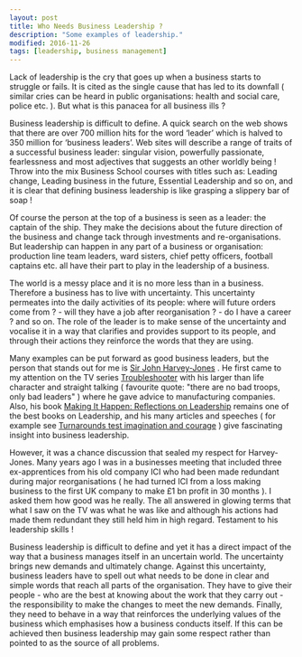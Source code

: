 ```yaml
---
layout: post
title: Who Needs Business Leadership ?
description: "Some examples of leadership."
modified: 2016-11-26
tags: [leadership, business management]
---
```


Lack of leadership is the cry that goes up when a business starts to struggle or fails. It
is cited as the single cause that has led to its downfall ( similar cries can
be heard in public organisations: health and social care, police etc. ). But what is this
panacea for all business ills ?

Business leadership is difficult to define. A quick search on the web shows
that there are over 700 million hits for the word ‘leader’ which is halved to 350 million for
‘business leaders’. Web sites will describe a range of traits of a successful
business leader:  singular vision, powerfully passionate, fearlessness and most adjectives that suggests an other worldly being !  Throw into the mix Business School courses with
titles such as: Leading change, Leading business in the future, Essential Leadership and so on, and it is clear that defining business leadership is like grasping a slippery bar of soap !

Of course the person at the top of a business is seen as a leader: the captain of the ship.
They make the decisions about the future direction of the business and change tack through investments and re-organisations. But leadership can happen in any part of a business or organisation: production line team leaders, ward sisters, chief petty officers, football captains etc. all have their part to play in the leadership of a business.

The world is a messy place and it is no more less than in a business. Therefore a business
has to live with uncertainty. This uncertainty permeates into the daily
activities of its people: where will future orders come from ? - will they have a job after
reorganisation ? - do I have a career ? and so on. The role of the leader is to make sense of the uncertainty and vocalise it in a way that clarifies and provides support to its people, and through their actions they reinforce the words that they are using.

Many examples can be put forward as good business leaders, but the person that stands out for
me is
<a href="https://www.theguardian.com/business/2008/jan/11/ici.bbc" >Sir John Harvey-Jones</a>
. He first came to my attention on the TV series
<a href="http://ow.ly/T1Ct309SW3q">Troubleshooter</a>
with his larger than life character and straight talking (  favourite quote: "there are no bad
troops, only bad leaders" ) where he gave advice to manufacturing companies.  Also, his book
<a href="https://books.google.co.uk/books/about/Making_It_Happen.html?id=Av4gOQAACAAJ&redir_esc=y">Making It Happen: Reflections on Leadership</a> remains one of the best books on Leadership, and his many articles and speeches ( for example see
<a href="http://www.telegraph.co.uk/finance/2953181/Turnarounds-test-imagination-and-courage.html">Turnarounds test imagination and courage</a> ) give fascinating insight into business leadership.

However, it was a chance discussion that sealed my respect for Harvey-Jones. Many years ago I was in a businesses meeting that included three ex-apprentices from his old company ICI who had been made redundant during major reorganisations ( he had turned
ICI from a loss making business to the first UK company to make £1 bn profit in 30 months ).
I asked them how good was he really. The all answered in glowing terms that what I saw on the TV was what he was
like and although his actions had made them redundant they still held him in high regard. Testament to his leadership skills !

Business leadership is difficult to define and yet it has a direct impact of the way
that a business manages itself in an uncertain world. The uncertainty brings new demands and
ultimately change. Against this uncertainty, business leaders have to spell out what needs
to be done in clear and simple words that reach all parts of the organisation. They have to give their
people - who are the best at knowing about the work that they carry out - the responsibility to make the
changes to meet the new demands. Finally, they need to behave in a way that reinforces the underlying values
of the business which emphasises how a business conducts itself.
If this can be achieved then business leadership may gain some respect rather than
pointed to as the source of all problems.
